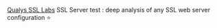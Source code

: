 
[Qualys SSL Labs](https://www.ssllabs.com/ssltest/index.html)
SSL Server test : deep analysis of any SSL web server configuration
:star:

